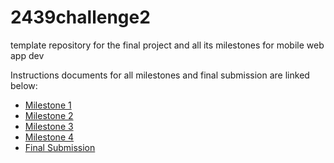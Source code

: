 # 2439challenge2
template repository for the final project and all its milestones for mobile web app dev

Instructions documents for all milestones and final submission are linked below:
* [Milestone 1](https://docs.google.com/document/d/e/2PACX-1vRs4buqQE5JHgow4LnI-WRDheDJij7I9mJOf3u8WgWsZedEx2cRBvzUtiJXkm2Z9Q/pub)
* [Milestone 2](https://docs.google.com/document/d/e/2PACX-1vRQPEs20jedywx7HuM_whtvzTsj1uHOms-yRzO6BcMFpv6e0Dq88Z1ralPKHrCh5Q/pub)
* [Milestone 3](https://docs.google.com/document/d/e/2PACX-1vTshTbKsNjbUk3k3a80RRraNK4hKz0uH7OFasp7ab6XHPX_GjabNJ7No8kvd_Ib-Q/pub)
* [Milestone 4](https://docs.google.com/document/d/e/2PACX-1vS0yf0Xbbpz0dWjNI97L_ubnwSryyVvHQ1e8g3QdHvQk-wjTrOUoK531If7EchZ6w/pub)
* [Final Submission](https://docs.google.com/document/d/e/2PACX-1vTBM4lcenLoA5hNQs4XgxP01rBtPXvWUvF3D5N7p4f9V6mlCShVXOwApHVeBFJpPQ/pub)
